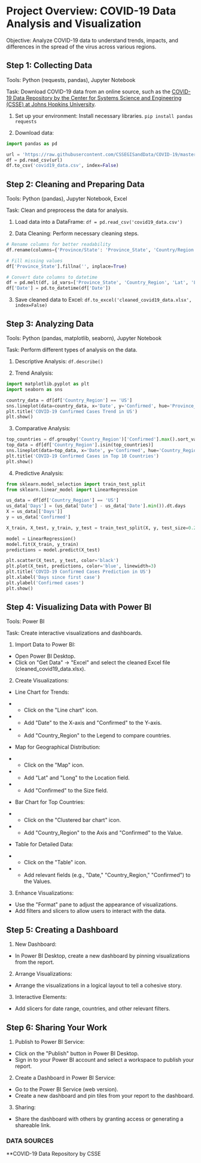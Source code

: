 # Project Overview: COVID-19 Data Analysis and Visualization
Objective: Analyze COVID-19 data to understand trends, impacts, and differences in the spread of the virus across various regions.

## Step 1: Collecting Data
Tools: Python (requests, pandas), Jupyter Notebook

Task: Download COVID-19 data from an online source, such as the [COVID-19 Data Repository by the Center for Systems Science and Engineering (CSSE) at Johns Hopkins University](https://github.com/CSSEGISandData/COVID-19).

1. Set up your environment: Install necessary libraries.
`pip install pandas requests`

2. Download data:
```python
import pandas as pd

url = 'https://raw.githubusercontent.com/CSSEGISandData/COVID-19/master/csse_covid_19_data/csse_covid_19_time_series/time_series_covid19_confirmed_global.csv'
df = pd.read_csv(url)
df.to_csv('covid19_data.csv', index=False)
```


## Step 2: Cleaning and Preparing Data
Tools: Python (pandas), Jupyter Notebook, Excel

Task: Clean and preprocess the data for analysis.

1. Load data into a DataFrame:
`df = pd.read_csv('covid19_data.csv')`


2. Data Cleaning: Perform necessary cleaning steps.
```python
# Rename columns for better readability
df.rename(columns={'Province/State': 'Province_State', 'Country/Region': 'Country_Region'}, inplace=True)

# Fill missing values
df['Province_State'].fillna('', inplace=True)

# Convert date columns to datetime
df = pd.melt(df, id_vars=['Province_State', 'Country_Region', 'Lat', 'Long'], var_name='Date', value_name='Confirmed')
df['Date'] = pd.to_datetime(df['Date'])
```

3. Save cleaned data to Excel:
`df.to_excel('cleaned_covid19_data.xlsx', index=False)`


## Step 3: Analyzing Data
Tools: Python (pandas, matplotlib, seaborn), Jupyter Notebook

Task: Perform different types of analysis on the data.

1. Descriptive Analysis:
`df.describe()`

2. Trend Analysis:
```python
import matplotlib.pyplot as plt
import seaborn as sns

country_data = df[df['Country_Region'] == 'US']
sns.lineplot(data=country_data, x='Date', y='Confirmed', hue='Province_State')
plt.title('COVID-19 Confirmed Cases Trend in US')
plt.show()
```

3. Comparative Analysis:
```python
top_countries = df.groupby('Country_Region')['Confirmed'].max().sort_values(ascending=False).head(10).index
top_data = df[df['Country_Region'].isin(top_countries)]
sns.lineplot(data=top_data, x='Date', y='Confirmed', hue='Country_Region')
plt.title('COVID-19 Confirmed Cases in Top 10 Countries')
plt.show()
```

4. Predictive Analysis:
```python
from sklearn.model_selection import train_test_split
from sklearn.linear_model import LinearRegression

us_data = df[df['Country_Region'] == 'US']
us_data['Days'] = (us_data['Date'] - us_data['Date'].min()).dt.days
X = us_data[['Days']]
y = us_data['Confirmed']

X_train, X_test, y_train, y_test = train_test_split(X, y, test_size=0.2, random_state=42)

model = LinearRegression()
model.fit(X_train, y_train)
predictions = model.predict(X_test)

plt.scatter(X_test, y_test, color='black')
plt.plot(X_test, predictions, color='blue', linewidth=3)
plt.title('COVID-19 Confirmed Cases Prediction in US')
plt.xlabel('Days since first case')
plt.ylabel('Confirmed cases')
plt.show()
```


## Step 4: Visualizing Data with Power BI
Tools: Power BI

Task: Create interactive visualizations and dashboards.

1. Import Data to Power BI:
- Open Power BI Desktop.
- Click on "Get Data" -> "Excel" and select the cleaned Excel file (cleaned_covid19_data.xlsx).

2. Create Visualizations:
- Line Chart for Trends:
- - Click on the "Line chart" icon.
- - Add "Date" to the X-axis and "Confirmed" to the Y-axis.
- - Add "Country_Region" to the Legend to compare countries.

- Map for Geographical Distribution:
- - Click on the "Map" icon.
- - Add "Lat" and "Long" to the Location field.
- - Add "Confirmed" to the Size field.

- Bar Chart for Top Countries:
- - Click on the "Clustered bar chart" icon.
- - Add "Country_Region" to the Axis and "Confirmed" to the Value.

- Table for Detailed Data:
- - Click on the "Table" icon.
- - Add relevant fields (e.g., "Date," "Country_Region," "Confirmed") to the Values.

3. Enhance Visualizations:
- Use the "Format" pane to adjust the appearance of visualizations.
- Add filters and slicers to allow users to interact with the data.


## Step 5: Creating a Dashboard
1. New Dashboard:
- In Power BI Desktop, create a new dashboard by pinning visualizations from the report.

2. Arrange Visualizations:
- Arrange the visualizations in a logical layout to tell a cohesive story.

3. Interactive Elements:
- Add slicers for date range, countries, and other relevant filters.


## Step 6: Sharing Your Work
1. Publish to Power BI Service:
- Click on the "Publish" button in Power BI Desktop.
- Sign in to your Power BI account and select a workspace to publish your report.

2. Create a Dashboard in Power BI Service:
- Go to the Power BI Service (web version).
- Create a new dashboard and pin tiles from your report to the dashboard.

3. Sharing:
- Share the dashboard with others by granting access or generating a shareable link.


### DATA SOURCES
**COVID-19 Data Repository by CSSE